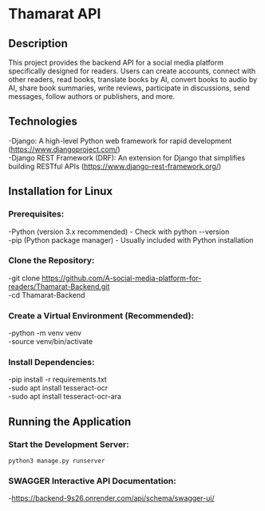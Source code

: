 # Thamarat API
## Description
This project provides the backend API for a social media platform specifically designed for readers. Users can create accounts, connect with other readers, read books, translate books by AI, convert books to audio by AI, share book summaries, write reviews, participate in discussions, send messages, follow authors or publishers, and more.
## Technologies
-Django: A high-level Python web framework for rapid development (https://www.djangoproject.com/)  
-Django REST Framework (DRF): An extension for Django that simplifies building RESTful APIs (https://www.django-rest-framework.org/)  
## Installation for Linux
### Prerequisites:
-Python (version 3.x recommended) - Check with python --version  
-pip (Python package manager) - Usually included with Python installation  
### Clone the Repository:
-git clone https://github.com/A-social-media-platform-for-readers/Thamarat-Backend.git  
-cd Thamarat-Backend  
### Create a Virtual Environment (Recommended):
-python -m venv venv  
-source venv/bin/activate  
### Install Dependencies:
-pip install -r requirements.txt  
-sudo apt install tesseract-ocr  
-sudo apt install tesseract-ocr-ara  
## Running the Application
### Start the Development Server:
```python3 manage.py runserver``` 
### SWAGGER Interactive API Documentation:
-https://backend-9s26.onrender.com/api/schema/swagger-ui/  
